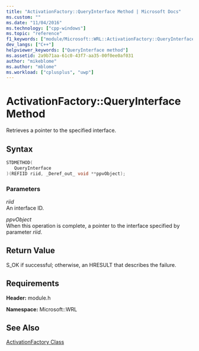 ```yaml
---
title: "ActivationFactory::QueryInterface Method | Microsoft Docs"
ms.custom: ""
ms.date: "11/04/2016"
ms.technology: ["cpp-windows"]
ms.topic: "reference"
f1_keywords: ["module/Microsoft::WRL::ActivationFactory::QueryInterface"]
dev_langs: ["C++"]
helpviewer_keywords: ["QueryInterface method"]
ms.assetid: 2a9b71aa-61c0-43f7-aa35-00f0ee0af031
author: "mikeblome"
ms.author: "mblome"
ms.workload: ["cplusplus", "uwp"]
---
```

# ActivationFactory::QueryInterface Method

Retrieves a pointer to the specified interface.

## Syntax

```cpp
STDMETHOD(
   QueryInterface
)(REFIID riid, _Deref_out_ void **ppvObject);
```

### Parameters

*riid*  
An interface ID.

*ppvObject*  
When this operation is complete, a pointer to the interface specified by parameter *riid*.

## Return Value

S_OK if successful; otherwise, an HRESULT that describes the failure.

## Requirements

**Header:** module.h

**Namespace:** Microsoft::WRL

## See Also

[ActivationFactory Class](../windows/activationfactory-class.md)